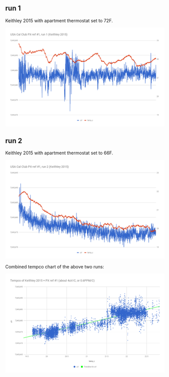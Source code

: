 ## run 1

Keithley 2015 with apartment thermostat set to 72F.

![](run1/chart.png)

## run 2

Keithley 2015 with apartment thermostat set to 66F.

![](run2/chart.png)

Combined tempco chart of the above two runs:

![](tempco-chart.png)
